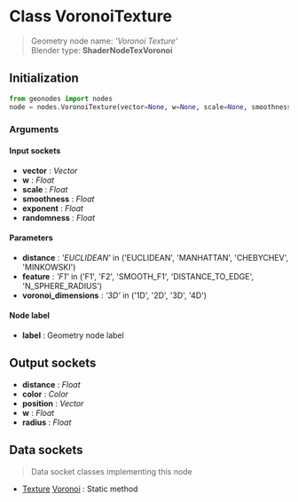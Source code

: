 
# Class VoronoiTexture

> Geometry node name: _'Voronoi Texture'_<br>Blender type:  **ShaderNodeTexVoronoi**

## Initialization


```python
from geonodes import nodes
node = nodes.VoronoiTexture(vector=None, w=None, scale=None, smoothness=None, exponent=None, randomness=None, distance='EUCLIDEAN', feature='F1', voronoi_dimensions='3D', label=None)
```


### Arguments


#### Input sockets



- **vector** : _Vector_
- **w** : _Float_
- **scale** : _Float_
- **smoothness** : _Float_
- **exponent** : _Float_
- **randomness** : _Float_



#### Parameters



- **distance** : _'EUCLIDEAN'_ in ('EUCLIDEAN', 'MANHATTAN', 'CHEBYCHEV', 'MINKOWSKI')
- **feature** : _'F1'_ in ('F1', 'F2', 'SMOOTH_F1', 'DISTANCE_TO_EDGE', 'N_SPHERE_RADIUS')
- **voronoi_dimensions** : _'3D'_ in ('1D', '2D', '3D', '4D')



#### Node label



- **label** : Geometry node label



## Output sockets



- **distance** : _Float_
- **color** : _Color_
- **position** : _Vector_
- **w** : _Float_
- **radius** : _Float_



## Data sockets

> Data socket classes implementing this node


- [Texture](./sockets/Texture.md) [Voronoi](./sockets/Texture.md#voronoi) : Static method


